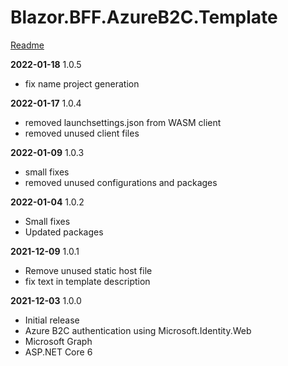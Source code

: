 # Blazor.BFF.AzureB2C.Template

[Readme](https://github.com/damienbod/Blazor.BFF.AzureB2C.Template/blob/main/README.md) 

**2022-01-18** 1.0.5
- fix name project generation


**2022-01-17** 1.0.4
- removed launchsettings.json from WASM client
- removed unused client files

**2022-01-09** 1.0.3
- small fixes
- removed unused configurations and packages

**2022-01-04** 1.0.2
- Small fixes
- Updated packages

**2021-12-09** 1.0.1
- Remove unused static host file
- fix text in template description


**2021-12-03** 1.0.0
- Initial release 
- Azure B2C authentication using Microsoft.Identity.Web
- Microsoft Graph
- ASP.NET Core 6


